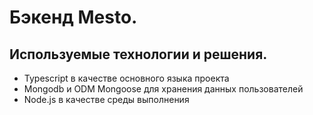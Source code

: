 # Бэкенд Mesto. 

## Используемые технологии и решения.
- Typescript в качестве основного языка проекта
- Mongodb и ODM Mongoose для хранения данных пользователей
- Node.js в качестве среды выполнения


